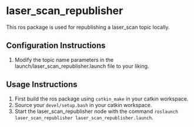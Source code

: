 # laser_scan_republisher

This ros package is used for republishing a laser_scan topic locally.

## Configuration Instructions
1. Modify the topic name parameters in the launch/laser_scan_republisher.launch file to your liking.

## Usage Instructions
1. First build the ros package using `catkin_make` in your catkin workspace.
2. Source your `devel/setup.bash` in your catkin workspace.
3. Start the laser_scan_republisher node with the command `roslaunch laser_scan_republisher laser_scan_republisher.launch`.